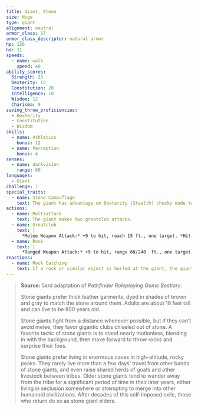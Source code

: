 ```yaml
---
title: Giant, Stone
size: Huge
type: giant
alignment: neutral
armor_class: 17
armor_class_descriptor: natural armor
hp: 126
hd: 11
speeds:
  - name: walk
    speed: 40
ability_scores:
  Strength: 23
  Dexterity: 15
  Constitution: 20
  Intelligence: 10
  Wisdom: 12
  Charisma: 9
saving_throw_proficiencies:
  - Dexterity
  - Constitution
  - Wisdom
skills:
  - name: Athletics
    bonus: 12
  - name: Perception
    bonus: 4
senses:
  - name: darkvision
    range: 60
languages:
  - Giant
challenge: 7
special_traits:
  - name: Stone Camouflage
    text: The giant has advantage on Dexterity (Stealth) checks made to hide in rocky terrain.
actions:
  - name: Multiattack
    text: The giant makes two greatclub attacks.
  - name: Greatclub
    text: |
      *Melee Weapon Attack:* +9 to hit, reach 15 ft., one target. *Hit:* 19 (3d8 + 6) bludgeoning damage.
  - name: Rock
    text: |
      *Ranged Weapon Attack:* +9 to hit, range 60/240  ft., one target. *Hit:* 28 (4d10 + 6) bludgeoning damage. If the target is a creature, it must succeed on a DC 17  Strength saving throw or be knocked prone.
reactions:
  - name: Rock Catching
    text: If a rock or similar object is hurled at the giant, the giant can, with a successful DC 10 Dexterity saving throw, catch the missile and take no bludgeoning damage from it.
---
```


> **Source:** 5srd adaptation of *Pathfinder Roleplaying Game Bestiary*.
>
> Stone giants prefer thick leather garments, dyed in shades of brown and gray to match the stone around them. Adults are about 18 feet tall and can live to be 800 years old.
>
> Stone giants fight from a distance whenever possible, but if they can’t avoid melee, they favor gigantic clubs chiseled out of stone. A favorite tactic of stone giants is to stand nearly motionless, blending in with the background, then move forward to throw rocks and surprise their foes.
>
> Stone giants prefer living in enormous caves in high-altitude, rocky peaks. They rarely live more than a few days’ travel from other bands of stone giants, and even raise shared herds of goats and other livestock between tribes. Older stone giants tend to wander away from the tribe for a significant period of time in their later years, either living in seclusion somewhere or attempting to merge into other humanoid civilizations. After decades of this self-imposed exile, those who return do so as stone giant elders.
